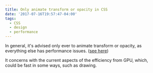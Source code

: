```yaml
---
title: Only animate transform or opacity in CSS
date: '2017-07-16T19:57:47-04:00'
tags:
  - CSS
  - design
  - performance
---
```


In general, it's advised only ever to animate transform or opacity, as everything else has performance issues. ([see here](https://blogs.adobe.com/webplatform/2014/03/18/css-animations-and-transitions-performance/))

It concerns with the current aspects of the efficiency from GPU, which, could be fast in some ways, such as drawing.